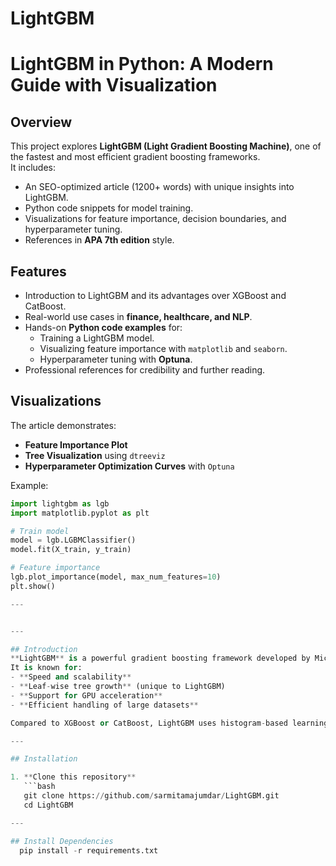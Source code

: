 # LightGBM
# LightGBM in Python: A Modern Guide with Visualization

## Overview
This project explores **LightGBM (Light Gradient Boosting Machine)**, one of the fastest and most efficient gradient boosting frameworks.  
It includes:
- An SEO-optimized article (1200+ words) with unique insights into LightGBM.  
- Python code snippets for model training.  
- Visualizations for feature importance, decision boundaries, and hyperparameter tuning.  
- References in **APA 7th edition** style.  

## Features
- Introduction to LightGBM and its advantages over XGBoost and CatBoost.  
- Real-world use cases in **finance, healthcare, and NLP**.  
- Hands-on **Python code examples** for:
  - Training a LightGBM model.  
  - Visualizing feature importance with `matplotlib` and `seaborn`.  
  - Hyperparameter tuning with **Optuna**.  
- Professional references for credibility and further reading.  

## Visualizations
The article demonstrates:  
- **Feature Importance Plot**  
- **Tree Visualization** using `dtreeviz`  
- **Hyperparameter Optimization Curves** with `Optuna`  

Example:
```python
import lightgbm as lgb
import matplotlib.pyplot as plt

# Train model
model = lgb.LGBMClassifier()
model.fit(X_train, y_train)

# Feature importance
lgb.plot_importance(model, max_num_features=10)
plt.show()

---


---

## Introduction
**LightGBM** is a powerful gradient boosting framework developed by Microsoft.  
It is known for:
- **Speed and scalability**
- **Leaf-wise tree growth** (unique to LightGBM)
- **Support for GPU acceleration**
- **Efficient handling of large datasets**

Compared to XGBoost or CatBoost, LightGBM uses histogram-based learning and grows trees leaf-wise — enabling faster convergence and better accuracy in most real-world tasks.

---

## Installation

1. **Clone this repository**
   ```bash
   git clone https://github.com/sarmitamajumdar/LightGBM.git
   cd LightGBM

---

## Install Dependencies
  pip install -r requirements.txt

